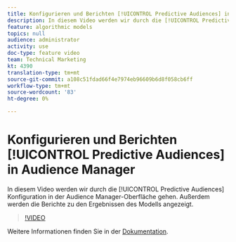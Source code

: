 ```yaml
---
title: Konfigurieren und Berichten [!UICONTROL Predictive Audiences] in Audience Manager
description: In diesem Video werden wir durch die [!UICONTROL Predictive Audiences] Konfiguration in der Audience Manager-Oberfläche gehen. Außerdem werden die Berichte zu den Ergebnissen des Modells angezeigt.
feature: algorithmic models
topics: null
audience: administrator
activity: use
doc-type: feature video
team: Technical Marketing
kt: 4390
translation-type: tm+mt
source-git-commit: a108c51fdad66f4e7974eb96609b6d8f058cb6ff
workflow-type: tm+mt
source-wordcount: '83'
ht-degree: 0%

---
```



# Konfigurieren und Berichten [!UICONTROL Predictive Audiences] in Audience Manager

In diesem Video werden wir durch die [!UICONTROL Predictive Audiences] Konfiguration in der Audience Manager-Oberfläche gehen. Außerdem werden die Berichte zu den Ergebnissen des Modells angezeigt.

>[!VIDEO](https://video.tv.adobe.com/v/33630/?quality=12)

Weitere Informationen finden Sie in der [Dokumentation](https://docs.adobe.com/content/help/en/audience-manager/user-guide/features/algorithmic-models/predictive-audiences/predictive-audiences.html).

